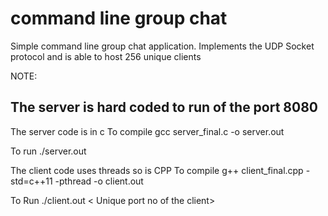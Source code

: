 # command line group chat
Simple command line group chat application. Implements the UDP Socket protocol and is able to host 256 unique clients 

NOTE:
## The server is hard coded to run of the port 8080

The server code is in c
To compile
gcc server_final.c -o server.out

To run 
./server.out


The client code uses threads so is CPP
To compile
g++ client_final.cpp -std=c++11 -pthread -o client.out

To Run 
./client.out < Unique port no of the client>
